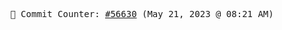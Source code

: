 <p align="center">
    <samp>
        📮 Commit Counter: <a href="https://github.com/Javascript-void0/Javascript-void0/commits/main">#56630</a> (May 21, 2023 @ 08:21 AM)
    </samp>
</p>
